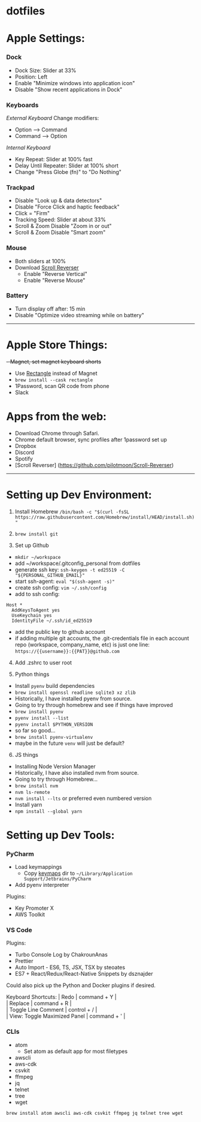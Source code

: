 # dotfiles

# Apple Settings:
### Dock
- Dock Size: Slider at 33%
- Position: Left
- Enable "Minimize windows into application icon"
- Disable "Show recent applications in Dock" 

### Keyboards
*External Keyboard* 
Change modifiers:
- Option --> Command
- Command --> Option

*Internal Keyboard*
- Key Repeat: Slider at 100% fast
- Delay Until Repeater: Slider at 100% short
- Change "Press Globe (fn)" to "Do Nothing"

### Trackpad
- Disable "Look up & data detectors"
- Disable "Force Click and haptic feedback"
- Click = "Firm"
- Tracking Speed: Slider at about 33%
- Scroll & Zoom Disable "Zoom in or out"
- Scroll & Zoom Disable "Smart zoom"

### Mouse
- Both sliders at 100%
- Download [Scroll Reverser](https://github.com/pilotmoon/Scroll-Reverser)
	- Enable "Reverse Vertical"
	- Enable "Reverse Mouse"


### Battery
- Turn display off after: 15 min
- Disable "Optimize video streaming while on battery"

----

# Apple Store Things:
~~- Magnet, set magnet keyboard shorts~~
- Use [Rectangle](https://github.com/rxhanson/Rectangle) instead of Magnet
- `brew install --cask rectangle`  
- 1Password, scan QR code from phone
- Slack

# Apps from the web:
- Download Chrome through Safari.
- Chrome default browser, sync profiles after 1password set up
- Dropbox
- Discord
- Spotify
- [Scroll Reverser] (https://github.com/pilotmoon/Scroll-Reverser)
	
----

# Setting up Dev Environment:
1. Install Homebrew
`/bin/bash -c "$(curl -fsSL https://raw.githubusercontent.com/Homebrew/install/HEAD/install.sh)"`

2. `brew install git`

3. Set up Github

- `mkdir ~/workspace`
- add ~/workspace/.gitconfig_personal from dotfiles
- generate ssh key:  `ssh-keygen -t ed25519 -C "${PERSONAL_GITHUB_EMAIL}"`
- start ssh-agent:  `eval "$(ssh-agent -s)"`
- create ssh config: `vim ~/.ssh/config`
- add to ssh config:
```
Host *
  AddKeysToAgent yes
  UseKeychain yes
  IdentityFile ~/.ssh/id_ed25519
```
- add the public key to github account
- if adding multiple git accounts, the .git-credentials file in each account repo (workspace, company_name, etc) is just one line:
`https://{{username}}:{{PAT}}@github.com`

4. Add .zshrc to user root

5. Python things
- Install `pyenv` build dependencies
- `brew install openssl readline sqlite3 xz zlib`
- Historically, I have installed pyenv from source. 
- Going to try through homebrew and see if things have improved
- `brew install pyenv`
- `pyenv install --list`
- `pyenv install $PYTHON_VERSION`
- so far so good...
- `brew install pyenv-virtualenv`
- maybe in the future `venv` will just be default?

6. JS things
- Installing Node Version Manager 
- Historically, I have also installed nvm from source.
- Going to try through Homebrew...
- `brew install nvm`
- `nvm ls-remote`
- `nvm install --lts` or preferred even numbered version
- Install yarn
- `npm install --global yarn`


# Setting up Dev Tools:
### PyCharm
- Load keymappings
  - Copy [keymaps](keymaps) dir to `~/Library/Application Support/Jetbrains/PyCharm`
- Add pyenv interpreter

Plugins:
- Key Promoter X
- AWS Toolkit

### VS Code

Plugins:
- Turbo Console Log by ChakrounAnas
- Prettier
- Auto Import - ES6, TS, JSX, TSX by steoates
- ES7 + React/Redux/React-Native Snippets by dsznajder

Could also pick up the Python and Docker plugins if desired.

Keyboard Shortcuts:
| Redo | command + Y |    
| Replace | command + R |  
| Toggle Line Comment | control + / |  
| View: Toggle Maximized Panel | command + ' |

### CLIs

- atom
  - Set atom as default app for most filetypes
- awscli
- aws-cdk
- csvkit
- ffmpeg
- jq
- telnet
- tree
- wget

`brew install atom awscli aws-cdk csvkit ffmpeg jq telnet tree wget`

